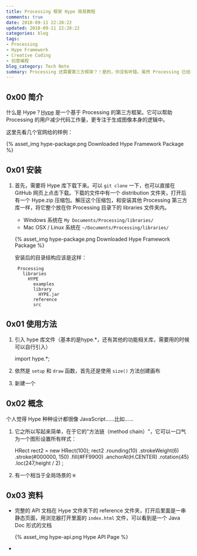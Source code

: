```yaml
---
title: Processing 框架 Hype 简易教程
comments: true
date: 2018-09-11 22:28:22
updated: 2018-09-11 22:28:22
categories: blog
tags:
- Processing
- Hype Framework
- Creative Coding
- 创意编程
blog_category: Tech Note
summary: Processing 还需要第三方框架？！是的，你没有听错。虽然 Processing 已经在绘制图形上比原生 Java 容易多了，但是依然有人开发了一个"框架"来让设计更简单
---
```


## 0x00 简介

什么是 Hype？[Hype](http://www.hypeframework.org) 是一个基于 Processing 的第三方框架。它可以帮助 Processing 的用户减少代码工作量，更专注于生成图像本身的逻辑中。

这里先看几个官网给的样例：

{% asset_img hype-package.png Downloaded Hype Framework Package %}

## 0x01 安装

1. 首先，需要将 Hype 库下载下来。可以 `git clone` 一下，也可以直接在 GitHub 网页上点击下载。下载的文件中有一个 distribution 文件夹，打开后有一个 Hype.zip 压缩包。解压这个压缩包，和安装其他 Processing 第三方库一样，将它整个放在你 Processing 目录下的 libraries 文件夹内。

    * Windows 系统在 `My Documents/Processing/libraries/`
    * Mac OSX / Linux 系统在 `~/Documents/Processing/libraries/`

    {% asset_img hype-package.png Downloaded Hype Framework Package %}

    安装后的目录结构应该是这样：


        Processing
          libraries
            HYPE
              examples
              library
                HYPE.jar
              reference
              src


## 0x01 使用方法

1. 引入 hype 库文件（基本的是hype.*，还有其他的功能相关库，需要用的时候可以自行引入）


    import hype.*;


2. 依然是 `setup` 和 `draw` 函数，首先还是使用 `size()` 方法创建画布

3. 新建一个


## 0x02 概念

个人觉得 Hype 种种设计都很像 JavaScript……比如……

1. 它之所以写起来简单，在于它的"方法链（method chain）"，它可以一口气为一个图形设置所有样式：


    HRect rect2 = new HRect(100);
    rect2
        .rounding(10)
        .strokeWeight(6)
        .stroke(#000000, 150)
        .fill(#FF9900)
        .anchorAt(H.CENTER)
        .rotation(45)
        .loc(247,height / 2)
    ;

2. 有一个相当于全局场景的 `H`


## 0x03 资料

* 完整的 API 文档在 Hype 文件夹下的 reference 文件夹，打开后里面是一串静态页面，用浏览器打开里面的 `index.html` 文件，可以看到是一个 Java Doc 形式的文档

    {% asset_img hype-api.png Hype API Page %}

*
